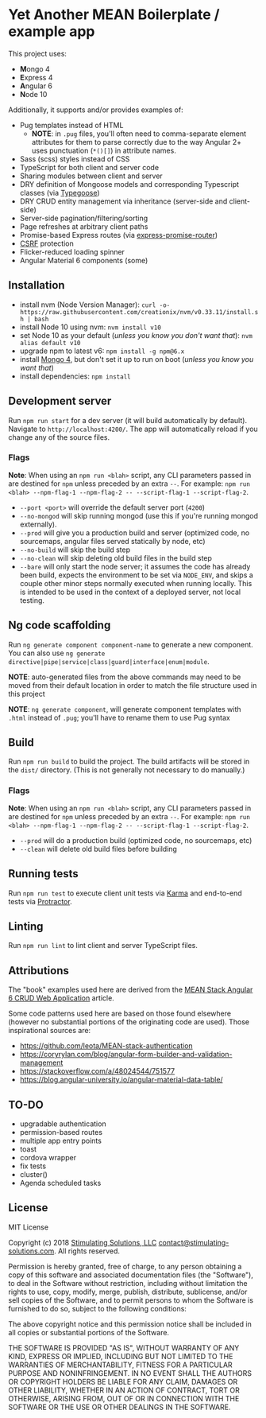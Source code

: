 # Yet Another MEAN Boilerplate / example app

This project uses:
* **M**ongo 4
* **E**xpress 4
* **A**ngular 6
* **N**ode 10

Additionally, it supports and/or provides examples of:
* Pug templates instead of HTML
  * **NOTE**: in `.pug` files, you'll often need to comma-separate element attributes for them to parse correctly due
  to the way Angular 2+ uses punctuation (`*()[]`) in attribute names.
* Sass (scss) styles instead of CSS
* TypeScript for both client and server code
* Sharing modules between client and server
* DRY definition of Mongoose models and corresponding Typescript classes (via [Typegoose](https://github.com/szokodiakos/typegoose))
* DRY CRUD entity management via inheritance (server-side and client-side)
* Server-side pagination/filtering/sorting
* Page refreshes at arbitrary client paths
* Promise-based Express routes (via [express-promise-router](https://github.com/express-promise-router/express-promise-router))
* [CSRF](https://en.wikipedia.org/wiki/Cross-site_request_forgery) protection
* Flicker-reduced loading spinner
* Angular Material 6 components (some)


## Installation

* install nvm (Node Version Manager): `curl -o- https://raw.githubusercontent.com/creationix/nvm/v0.33.11/install.sh | bash`
* install Node 10 using nvm: `nvm install v10`
* set Node 10 as your default (*unless you know you don't want that*): `nvm alias default v10`
* upgrade npm to latest v6: `npm install -g npm@6.x`
* install [Mongo 4](https://www.mongodb.com/download-center?jmp=nav#community), but don't set it up to run on boot
(*unless you know you want that*)
* install dependencies: `npm install`


## Development server

Run `npm run start` for a dev server (it will build automatically by default). Navigate to `http://localhost:4200/`.
The app will automatically reload if you change any of the source files.

### Flags
**Note**: When using an `npm run <blah>` script, any CLI parameters passed in are destined for `npm` unless preceded
by an extra `--`. For example: `npm run <blah> --npm-flag-1 --npm-flag-2 -- --script-flag-1 --script-flag-2`.
* `--port <port>` will override the default server port (`4200`)
* `--no-mongod` will skip running mongod (use this if you're running mongod externally).
* `--prod` will give you a production build and server (optimized code, no sourcemaps, angular files served statically by
node, etc)
* `--no-build` will skip the build step
* `--no-clean` will skip deleting old build files in the build step
* `--bare` will only start the node server; it assumes the code has already been build, expects the environment to be 
set via `NODE_ENV`, and skips a couple other minor steps normally executed when running locally.  This is intended to be
used in the context of a deployed server, not local testing.


## Ng code scaffolding

Run `ng generate component component-name` to generate a new component. You can also use 
`ng generate directive|pipe|service|class|guard|interface|enum|module`.

**NOTE**: auto-generated files from the above commands may need to be moved from their default location in order to match
the file structure used in this project

**NOTE**: `ng generate component`, will generate component templates with `.html` instead of `.pug`; you'll have to rename
them to use Pug syntax


## Build

Run `npm run build` to build the project. The build artifacts will be stored in the `dist/` directory. (This is not generally
not necessary to do manually.)

### Flags
**Note**: When using an `npm run <blah>` script, any CLI parameters passed in are destined for `npm` unless preceded
by an extra `--`. For example: `npm run <blah> --npm-flag-1 --npm-flag-2 -- --script-flag-1 --script-flag-2`.
* `--prod` will do a production build (optimized code, no sourcemaps, etc)
* `--clean` will delete old build files before building


## Running tests

Run `npm run test` to execute client unit tests via [Karma](https://karma-runner.github.io) and end-to-end tests via
[Protractor](http://www.protractortest.org/).


## Linting

Run `npm run lint` to lint client and server TypeScript files.


## Attributions

The "book" examples used here are derived from the 
[MEAN Stack Angular 6 CRUD Web Application](https://www.djamware.com/post/5b00bb9180aca726dee1fd6d/mean-stack-angular-6-crud-web-application) 
article.

Some code patterns used here are based on those found elsewhere (however no substantial portions
of the originating code are used).  Those inspirational sources are:
* https://github.com/leota/MEAN-stack-authentication
* https://coryrylan.com/blog/angular-form-builder-and-validation-management
* https://stackoverflow.com/a/48024544/751577
* https://blog.angular-university.io/angular-material-data-table/


## TO-DO

* upgradable authentication
* permission-based routes
* multiple app entry points
* toast
* cordova wrapper
* fix tests
* cluster()
* Agenda scheduled tasks


## License

MIT License

Copyright (c) 2018 [Stimulating Solutions, LLC](https://www.stimulating-solutions.com/) <contact@stimulating-solutions.com>.
All rights reserved.

Permission is hereby granted, free of charge, to any person obtaining a copy
of this software and associated documentation files (the "Software"), to deal
in the Software without restriction, including without limitation the rights
to use, copy, modify, merge, publish, distribute, sublicense, and/or sell
copies of the Software, and to permit persons to whom the Software is
furnished to do so, subject to the following conditions:

The above copyright notice and this permission notice shall be included in all
copies or substantial portions of the Software.

THE SOFTWARE IS PROVIDED "AS IS", WITHOUT WARRANTY OF ANY KIND, EXPRESS OR
IMPLIED, INCLUDING BUT NOT LIMITED TO THE WARRANTIES OF MERCHANTABILITY,
FITNESS FOR A PARTICULAR PURPOSE AND NONINFRINGEMENT. IN NO EVENT SHALL THE
AUTHORS OR COPYRIGHT HOLDERS BE LIABLE FOR ANY CLAIM, DAMAGES OR OTHER
LIABILITY, WHETHER IN AN ACTION OF CONTRACT, TORT OR OTHERWISE, ARISING FROM,
OUT OF OR IN CONNECTION WITH THE SOFTWARE OR THE USE OR OTHER DEALINGS IN THE
SOFTWARE.
